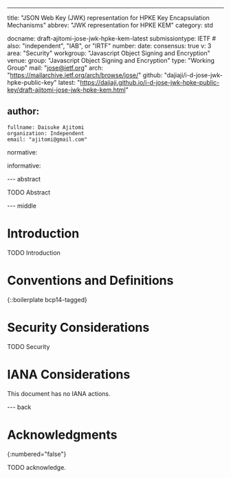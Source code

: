 ---
title: "JSON Web Key (JWK) representation for HPKE Key Encapsulation Mechanisms"
abbrev: "JWK representation for HPKE KEM"
category: std

docname: draft-ajitomi-jose-jwk-hpke-kem-latest
submissiontype: IETF  # also: "independent", "IAB", or "IRTF"
number:
date:
consensus: true
v: 3
area: "Security"
workgroup: "Javascript Object Signing and Encryption"
venue:
  group: "Javascript Object Signing and Encryption"
  type: "Working Group"
  mail: "jose@ietf.org"
  arch: "https://mailarchive.ietf.org/arch/browse/jose/"
  github: "dajiaji/i-d-jose-jwk-hpke-public-key"
  latest: "https://dajiaji.github.io/i-d-jose-jwk-hpke-public-key/draft-ajitomi-jose-jwk-hpke-kem.html"

author:
 -
    fullname: Daisuke Ajitomi
    organization: Independent
    email: "ajitomi@gmail.com"

normative:

informative:


--- abstract

TODO Abstract


--- middle

# Introduction

TODO Introduction


# Conventions and Definitions

{::boilerplate bcp14-tagged}


# Security Considerations

TODO Security


# IANA Considerations

This document has no IANA actions.


--- back

# Acknowledgments
{:numbered="false"}

TODO acknowledge.
